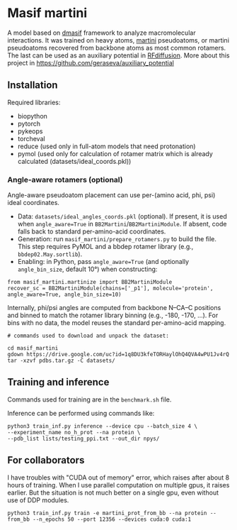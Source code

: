 # Masif martini

A model based on [dmasif](https://github.com/FreyrS/dMaSIF) framework to analyze macromolecular interactions.
It was trained on heavy atoms, [martini](https://cgmartini.nl/) pseudoatoms, 
or martini pseudoatoms recovered from backbone atoms as most common rotamers. 
The last can be used as an auxiliary potential in [RFdiffusion](https://github.com/RosettaCommons/RFdiffusion). 
More about this project in https://github.com/geraseva/auxiliary_potential

## Installation

Required libraries:
- biopython
- pytorch
- pykeops
- torcheval
- reduce (used only in full-atom models that need protonation)
- pymol (used only for calculation of rotamer matrix which is already calculated (datasets/ideal_coords.pkl))

### Angle-aware rotamers (optional)

Angle-aware pseudoatom placement can use per-(amino acid, phi, psi) ideal coordinates.

- Data: `datasets/ideal_angles_coords.pkl` (optional). If present, it is used when
  `angle_aware=True` in `BB2Martini`/`BB2MartiniModule`. If absent, code falls back to
  standard per-amino-acid coordinates.
- Generation: run `masif_martini/prepare_rotamers.py` to build the file. This step
  requires PyMOL and a bbdep rotamer library (e.g., `bbdep02.May.sortlib`).
- Enabling: in Python, pass `angle_aware=True` (and optionally `angle_bin_size`, default 10°) when constructing:

```
from masif_martini.martinize import BB2MartiniModule
recover_sc = BB2MartiniModule(chains=['_p1'], molecule='protein', angle_aware=True, angle_bin_size=10)
```

Internally, phi/psi angles are computed from backbone N–CA–C positions and binned to match
the rotamer library binning (e.g., -180, -170, ...). For bins with no data, the model
reuses the standard per-amino-acid mapping.


```
# commands used to download and unpack the dataset:

cd masif_martini
gdown https://drive.google.com/uc?id=1q8DU3kfeTORHaylOhQ4QVA4wPU1Jv4rQ
tar -xzvf pdbs.tar.gz -C datasets/

```
## Training and inference

Commands used for training are in the `benchmark.sh` file.
    
Inference can be performed using commands like:
```
python3 train_inf.py inference --device cpu --batch_size 4 \
--experiment_name no_h_prot --na protein \
--pdb_list lists/testing_ppi.txt --out_dir npys/ 

```

## For collaborators

I have troubles with "CUDA out of memory" error, which raises after about 8 hours of training. 
When I use parallel computation on multiple gpus, it raises earlier. But the situation is not much better on a single gpu, 
even without use of DDP modules.
```
python3 train_inf.py train -e martini_prot_from_bb --na protein --from_bb --n_epochs 50 --port 12356 --devices cuda:0 cuda:1
```
